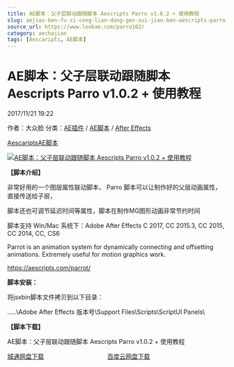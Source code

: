 ```yaml
---
title: AE脚本：父子层联动跟随脚本 Aescripts Parro v1.0.2 + 使用教程
slug: aejiao-ben-fu-zi-ceng-lian-dong-gen-sui-jiao-ben-aescripts-parro-v1-0-2-shi-yong-jiao-cheng
source_url: https://www.lookae.com/parro102/
category: aechajian
tags: [Aescaripts, AE脚本]
---
```

# AE脚本：父子层联动跟随脚本 Aescripts Parro v1.0.2 + 使用教程

2017/11/21 19:22

作者：大众脸
分类：[AE插件](https://www.lookae.com/after-effects/aechajian/) / [AE脚本](https://www.lookae.com/after-effects/aescripts/) / [After Effects](https://www.lookae.com/after-effects/)

[Aescaripts](https://www.lookae.com/tag/aescaripts/)[AE脚本](https://www.lookae.com/tag/ae%e8%84%9a%e6%9c%ac/)

[![AE脚本：父子层联动跟随脚本 Aescripts Parro v1.0.2 + 使用教程](https://www.lookae.com/wp-content/uploads/2015/07/Parro.jpg "AE脚本：父子层联动跟随脚本 Aescripts Parro v1.0.2 + 使用教程-LookAE.com")](https://www.lookae.com/wp-content/uploads/2015/07/Parro.jpg)

**【脚本介绍】**

非常好用的一个图层属性联动脚本， Parro 脚本可以让制作好的父层动画属性，直接传送给子层，

脚本还也可调节延迟时间等属性，脚本在制作MG图形动画非常节约时间

脚本支持 Win/Mac 系统下：Adobe After Effects C 2017, CC 2015.3, CC 2015, CC 2014, CC, CS6

Parrot is an animation system for dynamically connecting and offsetting animations. Extremely useful for motion graphics work.

https://aescripts.com/parrot/

**脚本安装：**

将jsxbin脚本文件拷贝到以下目录：

…..\Adobe After Effects 版本号\Support Files\Scripts\ScriptUI Panels\

**【脚本下载】**

AE脚本：父子层联动跟随脚本 Aescripts Parro v1.0.2 + 使用教程

[城通网盘下载](https://lookae.ctfile.com/fs/680462-229196836)                                     [百度云网盘下载](https://pan.baidu.com/s/1i5aj3nB)
